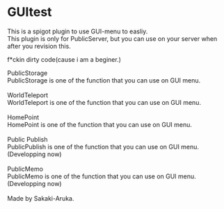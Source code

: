 # GUItest
This is a spigot plugin to use GUI-menu to easliy.  
This plugin is only for PublicServer, but you can use on your server when after you revision this. 
  
f*ckin dirty code(cause i am a beginer.)  

PublicStorage  
PublicStorage is one of the function that you can use on GUI menu.  
<br>
WorldTeleport  
WorldTeleport is one of the function that you can use on GUI menu.  
<br>
HomePoint  
HomePoint is one of the function that you can use on GUI menu.  
<br>
Public Publish  
PublicPublish is one of the function that you can use on GUI menu.  
(Developping now)  
<br>
PublicMemo  
PublicMemo is one of the function that you can use on GUI menu.  
(Developping now)  
<br>
Made by Sakaki-Aruka.
